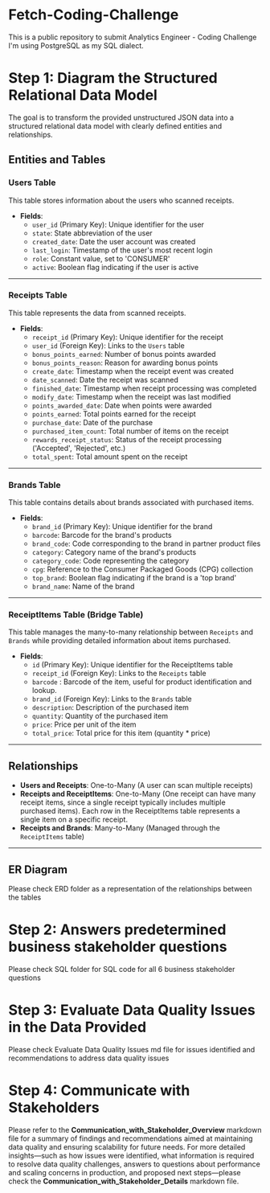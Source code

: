 # Fetch-Coding-Challenge
This is a public repository to submit Analytics Engineer - Coding Challenge
I'm using PostgreSQL as my SQL dialect.

# Step 1: Diagram the Structured Relational Data Model

The goal is to transform the provided unstructured JSON data into a structured relational data model with clearly defined entities and relationships.

## Entities and Tables

### Users Table
This table stores information about the users who scanned receipts.

- **Fields**:
  - `user_id` (Primary Key): Unique identifier for the user
  - `state`: State abbreviation of the user
  - `created_date`: Date the user account was created
  - `last_login`: Timestamp of the user's most recent login
  - `role`: Constant value, set to 'CONSUMER'
  - `active`: Boolean flag indicating if the user is active

---

### Receipts Table
This table represents the data from scanned receipts.

- **Fields**:
  - `receipt_id` (Primary Key): Unique identifier for the receipt
  - `user_id` (Foreign Key): Links to the `Users` table
  - `bonus_points_earned`: Number of bonus points awarded
  - `bonus_points_reason`: Reason for awarding bonus points
  - `create_date`: Timestamp when the receipt event was created
  - `date_scanned`: Date the receipt was scanned
  - `finished_date`: Timestamp when receipt processing was completed
  - `modify_date`: Timestamp when the receipt was last modified
  - `points_awarded_date`: Date when points were awarded
  - `points_earned`: Total points earned for the receipt
  - `purchase_date`: Date of the purchase
  - `purchased_item_count`: Total number of items on the receipt
  - `rewards_receipt_status`: Status of the receipt processing ('Accepted', 'Rejected', etc.)
  - `total_spent`: Total amount spent on the receipt

---

### Brands Table
This table contains details about brands associated with purchased items.

- **Fields**:
  - `brand_id` (Primary Key): Unique identifier for the brand
  - `barcode`: Barcode for the brand's products
  - `brand_code`: Code corresponding to the brand in partner product files
  - `category`: Category name of the brand's products
  - `category_code`: Code representing the category
  - `cpg`: Reference to the Consumer Packaged Goods (CPG) collection
  - `top_brand`: Boolean flag indicating if the brand is a 'top brand'
  - `brand_name`: Name of the brand

---

### ReceiptItems Table (Bridge Table)
This table manages the many-to-many relationship between `Receipts` and `Brands` while providing detailed information about items purchased.

- **Fields**:
  - `id` (Primary Key): Unique identifier for the ReceiptItems table
  - `receipt_id` (Foreign Key): Links to the `Receipts` table
  - `barcode` : Barcode of the item, useful for product identification and lookup.
  - `brand_id` (Foreign Key): Links to the `Brands` table
  - `description`: Description of the purchased item
  - `quantity`: Quantity of the purchased item
  - `price`: Price per unit of the item
  - `total_price`: Total price for this item (quantity * price)

---

## Relationships

- **Users and Receipts**: One-to-Many (A user can scan multiple receipts)
- **Receipts and ReceiptItems**: One-to-Many (One receipt can have many receipt items, since a single receipt typically includes multiple purchased items). Each row in the ReceiptItems table represents a single item on a specific receipt.
- **Receipts and Brands**: Many-to-Many (Managed through the `ReceiptItems` table)

---

## ER Diagram

Please check ERD folder as a representation of the relationships between the tables

# Step 2: Answers predetermined business stakeholder questions
Please check SQL folder for SQL code for all 6 business stakeholder questions

# Step 3: Evaluate Data Quality Issues in the Data Provided
Please check Evaluate Data Quality Issues md file for issues identified and recommendations to address data quality issues

# Step 4: Communicate with Stakeholders

Please refer to the **Communication_with_Stakeholder_Overview** markdown file for a summary of findings and recommendations aimed at maintaining data quality and ensuring scalability for future needs. For more detailed insights—such as how issues were identified, what information is required to resolve data quality challenges, answers to questions about performance and scaling concerns in production, and proposed next steps—please check the **Communication_with_Stakeholder_Details** markdown file.
